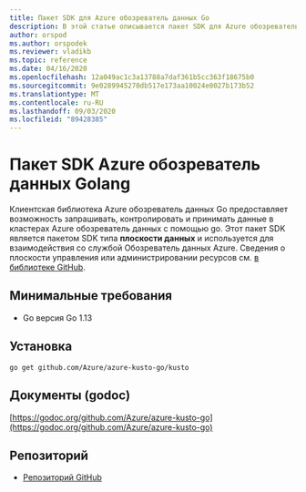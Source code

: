 ```yaml
---
title: Пакет SDK для Azure обозреватель данных Go
description: В этой статье описывается пакет SDK для Azure обозреватель данных go.
author: orspod
ms.author: orspodek
ms.reviewer: vladikb
ms.topic: reference
ms.date: 04/16/2020
ms.openlocfilehash: 12a049ac1c3a13788a7daf361b5cc363f18675b0
ms.sourcegitcommit: 9e0289945270db517e173aa10024e0027b173b52
ms.translationtype: MT
ms.contentlocale: ru-RU
ms.lasthandoff: 09/03/2020
ms.locfileid: "89428385"
---
```

# <a name="azure-data-explorer-golang-sdk"></a>Пакет SDK Azure обозреватель данных Golang

Клиентская библиотека Azure обозреватель данных Go предоставляет возможность запрашивать, контролировать и принимать данные в кластерах Azure обозреватель данных с помощью go. Этот пакет SDK является пакетом SDK типа **плоскости данных** и используется для взаимодействия со службой Обозреватель данных Azure. Сведения о плоскости управления или администрировании ресурсов см. [в библиотеке GitHub](https://github.com/Azure/azure-sdk-for-go/tree/master/services/kusto/mgmt).

## <a name="minimum-requirements"></a>Минимальные требования

* Go версия Go 1.13

## <a name="installation"></a>Установка

`go get github.com/Azure/azure-kusto-go/kusto`

## <a name="docs-godoc"></a>Документы (godoc)

[https://godoc.org/github.com/Azure/azure-kusto-go](https://godoc.org/github.com/Azure/azure-kusto-go)

## <a name="repo"></a>Репозиторий

* [Репозиторий GitHub](https://github.com/Azure/azure-kusto-go)
